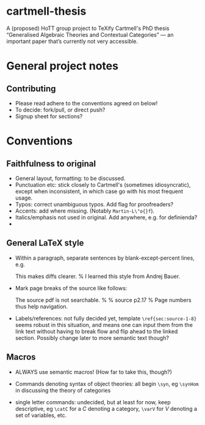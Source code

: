 cartmell-thesis
===============

A (proposed) HoTT group project to TeXify Cartmell's PhD thesis “Generalised Algebraic Theories and Contextual Categories” — an important paper that’s currently not very accessible.

# General project notes

## Contributing 

- Please read adhere to the conventions agreed on below!
- To decide: fork/pull, or direct push?
- Signup sheet for sections?

# Conventions

## Faithfulness to original

- General layout, formatting: to be discussed.
- Punctuation etc: stick closely to Cartmell's (sometimes idiosyncratic), except when inconsistent, in which case go with his most frequent usage.
- Typos: correct unambiguous typos.  Add flag for proofreaders?
- Accents: add where missing. (Notably `Martin-L\"o{}f`).
- Italics/emphasis not used in original.  Add anywhere, e.g. for definienda?
- 

## General LaTeX style

- Within a paragraph, separate sentences by blank-except-percent lines, e.g.

    This makes diffs clearer.
    %
    I learned this style from Andrej Bauer.

- Mark page breaks of the source like follows:

    The source pdf is not searchable.
    %
    % source p2.17
    %
    Page numbers thus help navigation.

- Labels/references: not fully decided yet, template `\ref{sec:source-1-8}` seems robust in this situation, and means one can input them from the link text without having to break flow and flip ahead to the linked section.  Possibly change later to more semantic text though?

## Macros

- ALWAYS use semantic macros!  (How far to take this, though?)

- Commands denoting syntax of object theories: all begin `\syn`, eg `\synHom` in discussing the theory of categories

- single letter commands: undecided, but at least for now, keep descriptive, eg `\catC` for a *C* denoting a category, `\varV` for *V* denoting a set of variables, etc.

 
